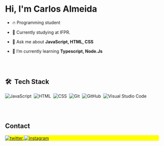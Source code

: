 <h1 align="left">Hi, I'm Carlos Almeida</h1>

- 🔥 Programming student

- 🔭 Currently studying at IFPR.

- 💬 Ask me about **JavaScript, HTML, CSS**

-  🌱 I’m currently learning **Typescript, Node.Js**



<br><br>

## 🛠 &nbsp;Tech Stack

![JavaScript](https://img.shields.io/badge/-JavaScript-05122A?style=flat&logo=javascript)&nbsp;
![HTML](https://img.shields.io/badge/-HTML-05122A?style=flat&logo=HTML5)&nbsp;
![CSS](https://img.shields.io/badge/-CSS-05122A?style=flat&logo=CSS3&logoColor=1572B6)&nbsp;
![Git](https://img.shields.io/badge/-Git-05122A?style=flat&logo=git)&nbsp;
![GitHub](https://img.shields.io/badge/-GitHub-05122A?style=flat&logo=github)&nbsp;
![Visual Studio Code](https://img.shields.io/badge/-Visual%20Studio%20Code-05122A?style=flat&logo=visual-studio-code&logoColor=007ACC)&nbsp;

<br><br>

## Contact

<p align="left" style="background:yellow">

<a href="https://twitter.com/carloos_1207" target="_blank">
  <img align="center" src="https://img.shields.io/badge/-Carlos Almeida-05122A?style=flat&logo=twitter" alt="twitter"/>  
</a>

<a href="https://www.instagram.com/carloos_1207/" target="_blank">
 <img align="center" src="https://img.shields.io/badge/-Carlos Almeida-05122A?style=flat&logo=instagram" alt="instagram"/>
</a>

</p>

